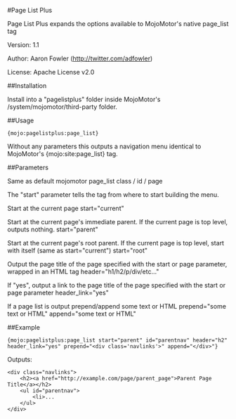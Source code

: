 #Page List Plus

Page List Plus expands the options available to MojoMotor's native page_list tag

Version: 1.1

Author: Aaron Fowler (http://twitter.com/adfowler)

License: Apache License v2.0


##Installation

Install into a "pagelistplus" folder inside MojoMotor's /system/mojomotor/third-party folder.

##Usage

	{mojo:pagelistplus:page_list}

Without any parameters this outputs a navigation menu identical to MojoMotor's {mojo:site:page_list} tag.


##Parameters

Same as default mojomotor page_list
	class / id / page


The "start" parameter tells the tag from where to start building the menu.

Start at the current page
	start="current"


Start at the current page's immediate parent. If the current page is top level, outputs nothing.
	start="parent"


Start at the current page's root parent. If the current page is top level, start with itself (same as start="current")
	start="root"


Output the page title of the page specified with the start or page parameter, wrapped in an HTML tag
	header="h1/h2/p/div/etc..."


If "yes", output a link to the page title of the page specified with the start or page parameter
	header_link="yes"


If a page list is output prepend/append some text or HTML
	prepend="some text or HTML"
	append="some text or HTML"


##Example

	{mojo:pagelistplus:page_list start="parent" id="parentnav" header="h2" header_link="yes" prepend="<div class='navlinks'>" append="</div>"}

Outputs:

	<div class="navlinks">
		<h2><a href="http://example.com/page/parent_page">Parent Page Title</a></h2>
		<ul id="parentnav">
			<li>...
		</ul>
	</div>